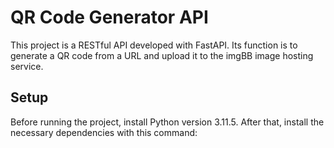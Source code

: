 # QR Code Generator API

This project is a RESTful API developed with FastAPI. Its function is to generate a QR code from a URL and upload it to the imgBB image hosting service.

## Setup

Before running the project, install Python version 3.11.5. After that, install the necessary dependencies with this command: